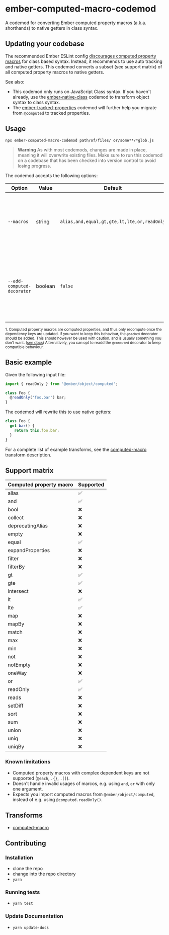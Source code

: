 # ember-computed-macro-codemod


A codemod for converting Ember computed property macros (a.k.a. shorthands) to native getters in class syntax.

## Updating your codebase

The recommended Ember ESLint config [discourages computed property macros](https://github.com/ember-cli/eslint-plugin-ember/blob/master/docs/rules/require-computed-macros.md#configuration) for class based syntax. Instead, it recommends to use auto tracking and native getters. This codemod converts a subset (see support matrix) of all computed property macros to native getters.

See also:
- This codemod only runs on JavaScript Class syntax. If you haven't already, use the [ember-native-class](https://github.com/ember-codemods/ember-native-class-codemod) codemod to transform object syntax to class syntax.
- The [ember-tracked-properties](https://github.com/ember-codemods/ember-tracked-properties-codemod) codemod will further help you migrate from `@computed` to tracked properties.

## Usage

```
npx ember-computed-macro-codemod path/of/files/ or/some**/*glob.js
```

> **Warning**
> As with most codemods, changes are made in place, meaning it will overwrite existing files. Make sure to run this codemod on a codebase that has been checked into version control to avoid losing progress.

The codemod accepts the following options:

|        Option         |  Value  |             Default             |                                                                     Details                                                                      |
| --------------------- | ------- | ------------------------------- | ------------------------------------------------------------------------------------------------------------------------------------------------ |
| `--macros`      | string | `alias,and,equal,gt,gte,lt,lte,or,readOnly`                          | Filter which computed macros should be transformed. By default, all supported ones are transformed.                                                                              |
| `--add-computed-decorator`      | boolean | `false`                          | Add the `@computed` decorator to the native getter for full compatibility. Skipping this works if all dependencies are auto tracked.<sup>1</sup>                                                                             |

<small>1. Computed property macros are computed properties, and thus only recompute once the dependency keys are updated. If you want to keep this behaviour, the `@cached` decorator should be added. This should however be used with caution, and is usually something you don't want. ([see docs](https://api.emberjs.com/ember/release/functions/@glimmer%2Ftracking/cached)) Alternatively, you can opt to readd the `@computed` decorator to keep compatible behaviour.</small>

## Basic example

Given the following input file:

```js
import { readOnly } from '@ember/object/computed';

class Foo {
  @readOnly('foo.bar') bar;
}
```

The codemod will rewrite this to use native getters:

```js
class Foo {
  get bar() {
    return this.foo.bar;
  }
}
```

For a complete list of example transforms, see the [computed-macro](transforms/computed-macro/README.md) transform description.

## Support matrix

| Computed property macro   | Supported |
|------------------|-----------|
| alias            | ✅         |
| and              | ✅         |
| bool             | ❌         |
| collect          | ❌         |
| deprecatingAlias | ❌         |
| empty            | ❌         |
| equal            | ✅         |
| expandProperties | ❌         |
| filter           | ❌         |
| filterBy         | ❌         |
| gt               | ✅         |
| gte              | ✅         |
| intersect        | ❌         |
| lt               | ✅         |
| lte              | ✅         |
| map              | ❌         |
| mapBy            | ❌         |
| match            | ❌         |
| max              | ❌         |
| min              | ❌         |
| not              | ❌         |
| notEmpty         | ❌         |
| oneWay           | ❌         |
| or               | ✅         |
| readOnly         | ✅         |
| reads            | ❌         |
| setDiff          | ❌         |
| sort             | ❌         |
| sum              | ❌         |
| union            | ❌         |
| uniq             | ❌         |
| uniqBy           | ❌         |

### Known limitations

- Computed property macros with complex dependent keys are not supported (`@each`, `.{}`, `.[]`).
- Doesn't handle invalid usages of marcos, e.g. using `and`, `or` with only one argument.
- Expects you import computed macros from `@ember/object/computed`, instead of e.g. using `@computed.readOnly()`.


## Transforms

<!--TRANSFORMS_START-->
* [computed-macro](transforms/computed-macro/README.md)
<!--TRANSFORMS_END-->

## Contributing

### Installation

* clone the repo
* change into the repo directory
* `yarn`

### Running tests

* `yarn test`

### Update Documentation

* `yarn update-docs`